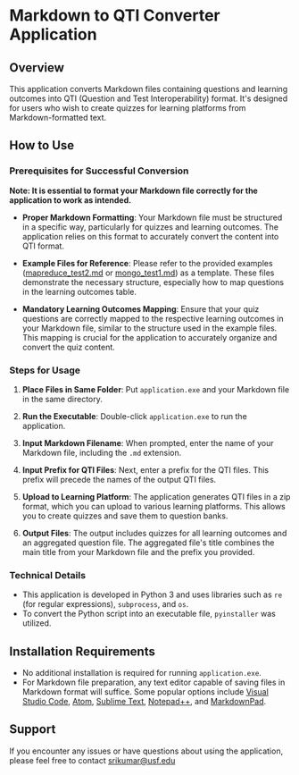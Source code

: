 # Markdown to QTI Converter Application

## Overview
This application converts Markdown files containing questions and learning outcomes into QTI (Question and Test Interoperability) format. It's designed for users who wish to create quizzes for learning platforms from Markdown-formatted text.

## How to Use

### Prerequisites for Successful Conversion

**Note: It is essential to format your Markdown file correctly for the application to work as intended.**

- **Proper Markdown Formatting**: Your Markdown file must be structured in a specific way, particularly for quizzes and learning outcomes. The application relies on this format to accurately convert the content into QTI format.

- **Example Files for Reference**: Please refer to the provided examples ([mapreduce_test2.md](https://github.com/SriKumarDundigalla/QTI/blob/main/mapreduce_test2.md) or [mongo_test1.md](https://github.com/SriKumarDundigalla/QTI/blob/main/mongo_test1.md)) as a template. These files demonstrate the necessary structure, especially how to map questions in the learning outcomes table.

- **Mandatory Learning Outcomes Mapping**: Ensure that your quiz questions are correctly mapped to the respective learning outcomes in your Markdown file, similar to the structure used in the example files. This mapping is crucial for the application to accurately organize and convert the quiz content.

### Steps for Usage
1. **Place Files in Same Folder**: Put `application.exe` and your Markdown file in the same directory.

2. **Run the Executable**: Double-click `application.exe` to run the application.

3. **Input Markdown Filename**: When prompted, enter the name of your Markdown file, including the `.md` extension.

4. **Input Prefix for QTI Files**: Next, enter a prefix for the QTI files. This prefix will precede the names of the output QTI files.

5. **Upload to Learning Platform**: The application generates QTI files in a zip format, which you can upload to various learning platforms. This allows you to create quizzes and save them to question banks.

6. **Output Files**: The output includes quizzes for all learning outcomes and an aggregated question file. The aggregated file's title combines the main title from your Markdown file and the prefix you provided.

### Technical Details
- This application is developed in Python 3 and uses libraries such as `re` (for regular expressions), `subprocess`, and `os`.
- To convert the Python script into an executable file, `pyinstaller` was utilized.

## Installation Requirements
- No additional installation is required for running `application.exe`.
- For Markdown file preparation, any text editor capable of saving files in Markdown format will suffice. Some popular options include [Visual Studio Code](https://code.visualstudio.com/), [Atom](https://atom.io/), [Sublime Text](https://www.sublimetext.com/), [Notepad++](https://notepad-plus-plus.org/), and [MarkdownPad](https://docs.github.com/en/get-started/writing-on-github/getting-started-with-writing-and-formatting-on-github/basic-writing-and-formatting-syntax).

## Support
If you encounter any issues or have questions about using the application, please feel free to contact [srikumar@usf.edu](mailto:srikumar@usf.edu)



